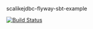 scalikejdbc-flyway-sbt-example

[![Build Status](https://travis-ci.org/xuwei-k/scalikejdbc-flyway-sbt-example.svg?branch=master)](https://travis-ci.org/xuwei-k/scalikejdbc-flyway-sbt-example)
